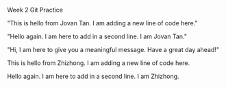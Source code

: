 Week 2 Git Practice

"This is hello from Jovan Tan. I am adding a new line of code here."

"Hello again. I am here to add in a second line. I am Jovan Tan."

"Hi, I am here to give you a meaningful message. Have a great day ahead!"

This is hello from Zhizhong. I am adding a new line of code here.

Hello again. I am here to add in a second line. I am Zhizhong.
